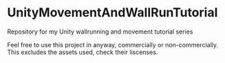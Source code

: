 # UnityMovementAndWallRunTutorial
Repository for my Unity wallrunning and movement tutorial series

Feel free to use this project in anyway, commercially or non-commercially. This excludes the assets used, check their liscenses.
